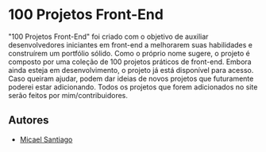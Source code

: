 # 100 Projetos Front-End

"100 Projetos Front-End" foi criado com o objetivo de auxiliar desenvolvedores iniciantes em front-end a melhorarem suas habilidades e construírem um portfólio sólido. Como o próprio nome sugere, o projeto é composto por uma coleção de 100 projetos práticos de front-end. Embora ainda esteja em desenvolvimento, o projeto já está disponível para acesso. Caso queiram ajudar, podem dar ideias de novos projetos que futuramente poderei estar adicionando. Todos os projetos que forem adicionados no site serão feitos por mim/contribuidores.

## Autores

- [Micael Santiago](https://www.github.com/micaelsantiago)
